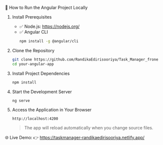 🚀 How to Run the Angular Project Locally

1. Install Prerequisites
   - ✅ Node.js: https://nodejs.org/
   - ✅ Angular CLI
     ```bash
     npm install -g @angular/cli
     ```

2. Clone the Repository
   ```bash
   git clone https://github.com/RandikaEdirisooriya/Task_Manager_fronend.git
   cd your-angular-app
   ```

3. Install Project Dependencies
   ```bash
   npm install
   ```

4. Start the Development Server
   ```bash
   ng serve
   ```

5. Access the Application in Your Browser
   ```
   http://localhost:4200
   ```
   > The app will reload automatically when you change source files.

🌐 Live Demo:
👉 https://taskmanager-randikaedirisooriya.netlify.app/
